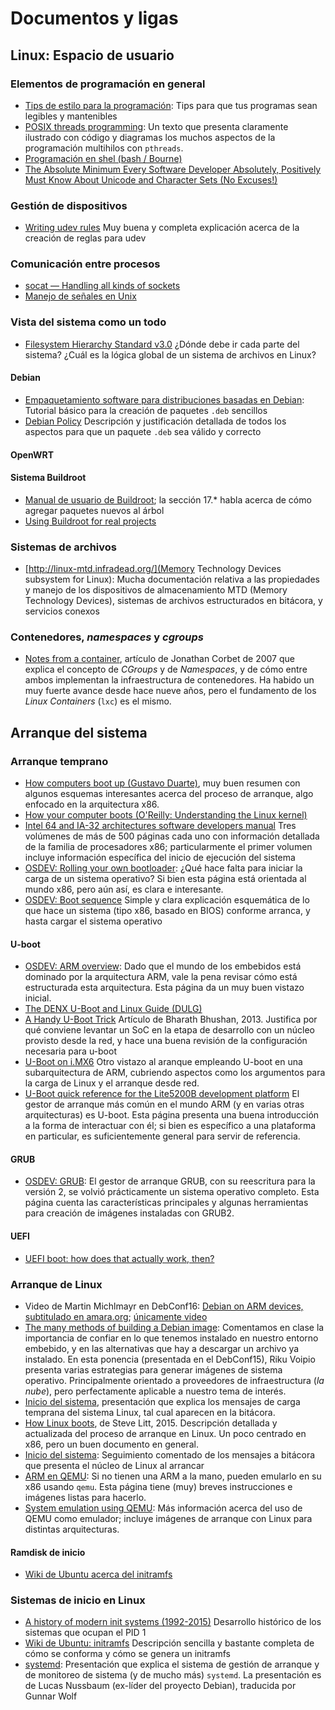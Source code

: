 # Documentos y ligas

## Linux: Espacio de usuario

### Elementos de programación en general
- [Tips de estilo para la programación](./doc/tips_programacion.pdf):
  Tips para que tus programas sean legibles y mantenibles
- [POSIX threads programming](https://computing.llnl.gov/tutorials/pthreads/):
  Un texto que presenta claramente ilustrado con código y diagramas
  los muchos aspectos de la programación multihilos con `pthreads`.
- [Programación en shel (bash / Bourne)](./doc/tut_shell.pdf)
- [The Absolute Minimum Every Software Developer Absolutely, Positively Must Know About Unicode and Character Sets (No Excuses!)](http://www.joelonsoftware.com/articles/Unicode.html)

### Gestión de dispositivos
- [Writing udev rules](http://reactivated.net/writing_udev_rules.html)
  Muy buena y completa explicación acerca de la creación de reglas
  para udev

### Comunicación entre procesos

- [socat — Handling all kinds of sockets](http://www.dest-unreach.org/socat/doc/linuxwochen2007-socat.pdf)
- [Manejo de señales en Unix](./doc/senales.pdf)

### Vista del sistema como un todo

- [Filesystem Hierarchy Standard v3.0](http://refspecs.linuxfoundation.org/FHS_3.0/fhs-3.0.pdf)
  ¿Dónde debe ir cada parte del sistema? ¿Cuál es la lógica global de
  un sistema de archivos en Linux?

#### Debian
- [Empaquetamiento software para distribuciones basadas en Debian](./doc/paquetes_deb.pdf):
  Tutorial básico para la creación de paquetes `.deb` sencillos
- [Debian Policy](https://www.debian.org/doc/debian-policy/)
  Descripción y justificación detallada de todos los aspectos para que
  un paquete `.deb` sea válido y correcto

#### OpenWRT

#### Sistema Buildroot

- [Manual de usuario de Buildroot](https://buildroot.uclibc.org/downloads/manual/manual.html);
  la sección 17.* habla acerca de cómo agregar paquetes nuevos al árbol
- [Using Buildroot for real projects](http://elinux.org/images/2/2a/Using-buildroot-real-project.pdf)

### Sistemas de archivos

- [http://linux-mtd.infradead.org/](Memory Technology Devices
  subsystem for Linux): Mucha documentación relativa a las propiedades
  y manejo de los dispositivos de almacenamiento MTD (Memory
  Technology Devices), sistemas de archivos estructurados en bitácora,
  y servicios conexos

### Contenedores, *namespaces* y *cgroups*
- [Notes from a container](https://lwn.net/Articles/256389/), artículo
  de Jonathan Corbet de 2007 que explica el concepto de *CGroups* y de
  *Namespaces*, y de cómo entre ambos implementan la infraestructura
  de contenedores. Ha habido un muy fuerte avance desde hace nueve
  años, pero el fundamento de los *Linux Containers* (`lxc`) es el
  mismo.

## Arranque del sistema

### Arranque temprano

- [How computers boot up (Gustavo Duarte)](http://duartes.org/gustavo/blog/post/how-computers-boot-up/),
  muy buen resumen con algunos esquemas interesantes acerca del
  proceso de arranque, algo enfocado en la arquitectura x86.
- [How your computer boots (O'Reilly: Understanding the Linux kernel)](http://www.linuxdevcenter.com/pub/a/linux/excerpts/linux_kernel/how_computer_boots.html)
- [Intel 64 and IA-32 architectures software developers manual](https://www-ssl.intel.com/content/www/us/en/processors/architectures-software-developer-manuals.html)
  Tres volúmenes de más de 500 páginas cada uno con información
  detallada de la familia de procesadores x86; particularmente el
  primer volumen incluye información específica del inicio de
  ejecución del sistema
- [OSDEV: Rolling your own bootloader](http://wiki.osdev.org/Rolling_Your_Own_Bootloader):
  ¿Qué hace falta para iniciar la carga de un sistema operativo? Si
  bien esta página está orientada al mundo x86, pero aún así, es clara
  e interesante.
- [OSDEV: Boot sequence](http://wiki.osdev.org/Boot_Sequence)
  Simple y clara explicación esquemática de lo que hace un sistema
  (tipo x86, basado en BIOS) conforme arranca, y hasta cargar el
  sistema operativo

#### U-boot
- [OSDEV: ARM overview](http://wiki.osdev.org/ARM_Overview): Dado que
  el mundo de los embebidos está dominado por la arquitectura ARM,
  vale la pena revisar cómo está estructurada esta arquitectura. Esta
  página da un muy buen vistazo inicial.
- [The DENX U-Boot and Linux Guide (DULG)](http://www.denx.de/wiki/DULG/WebHome)
- [A Handy U-Boot Trick](https://www.linuxjournal.com/content/handy-u-boot-trick)
  Artículo de Bharath Bhushan, 2013. Justifica por qué conviene
  levantar un SoC en la etapa de desarrollo con un núcleo provisto
  desde la red, y hace una buena revisión de la configuración
  necesaria para u-boot
- [U-Boot on i.MX6](https://boundarydevices.com/u-boot-on-i-mx6/) Otro
  vistazo al aranque empleando U-boot en una subarquitectura de ARM,
  cubriendo aspectos como los argumentos para la carga de Linux y el
  arranque desde red.
- [U-Boot quick reference for the Lite5200B development platform](https://www.lysator.liu.se/~kjell-e/embedded/U-boot-quick-reference-LITE5200BUBPG.pdf)
  El gestor de arranque más común en el mundo ARM (y en varias otras
  arquitecturas) es U-boot. Esta página presenta una buena
  introducción a la forma de interactuar con él; si bien es
  específico a una plataforma en particular, es suficientemente
  general para servir de referencia.

#### GRUB
- [OSDEV: GRUB](http://wiki.osdev.org/GRUB): El gestor de arranque
  GRUB, con su reescritura para la versión 2, se volvió prácticamente
  un sistema operativo completo. Esta página cuenta las
  características principales y algunas herramientas para creación de
  imágenes instaladas con GRUB2.

#### UEFI
- [UEFI boot: how does that actually work, then?](https://www.happyassassin.net/2014/01/25/uefi-boot-how-does-that-actually-work-then/)

### Arranque de Linux

- Video de Martin Michlmayr en DebConf16:
  [Debian on ARM devices, subtitulado en amara.org](http://www.amara.org/en/videos/ITAyeVQIwOPr/info/debian_on_arm_devices_2webm/?tab=video);
  [únicamente video](http://meetings-archive.debian.net/pub/debian-meetings/2016/debconf16/Debian_on_ARM_devices_2.webm)
- [The many methods of building a Debian image](http://people.linaro.org/~riku.voipio/debian-images/#/):
  Comentamos en clase la importancia de confiar en lo que tenemos
  instalado en nuestro entorno embebido, y en las alternativas que hay
  a descargar un archivo ya instalado. En esta ponencia (presentada en
  el DebConf15), Riku Voipio presenta varias estrategias para generar
  imágenes de sistema operativo. Principalmente orientado a
  proveedores de infraestructura (*la nube*), pero perfectamente
  aplicable a nuestro tema de interés.
- [Inicio del sistema](./doc/inicio_del_sistema.pdf), presentación que
  explica los mensajes de carga temprana del sistema Linux, tal cual
  aparecen en la bitácora.
- [How Linux boots](http://troubleshooters.com/linux/diy/howboot.htm),
  de Steve Litt, 2015. Descripción detallada y actualizada del proceso
  de arranque en Linux. Un poco centrado en x86, pero un buen
  documento en general.
- [Inicio del sistema](./doc/proceso_arranque_kernel.pdf): Seguimiento
  comentado de los mensajes a bitácora que presenta el núcleo de Linux
  al arrancar
- [ARM en QEMU](https://people.debian.org/~aurel32/qemu/armel/): Si no
  tienen una ARM a la mano, pueden emularlo en su x86 usando
  `qemu`. Esta página tiene (muy) breves instrucciones e imágenes
  listas para hacerlo.
- [System emulation using QEMU](https://gmplib.org/~tege/qemu.html):
  Más información acerca del uso de QEMU como emulador; incluye
  imágenes de arranque con Linux para distintas arquitecturas.

#### Ramdisk de inicio

- [Wiki de Ubuntu acerca del initramfs](https://wiki.ubuntu.com/Initramfs)

### Sistemas de inicio en Linux

- [A history of modern init systems (1992-2015)](http://blog.darknedgy.net/technology/2015/09/05/0/)
  Desarrollo histórico de los sistemas que ocupan el PID 1
- [Wiki de Ubuntu: initramfs](https://wiki.ubuntu.com/Initramfs)
  Descripción sencilla y bastante completa de cómo se conforma y cómo
  se genera un initramfs
- [systemd](./doc/systemd.es.pdf): Presentación que explica el sistema
  de gestión de arranque y de monitoreo de sistema (y de mucho más)
  `systemd`. La presentación es de Lucas Nussbaum (ex-líder del
  proyecto Debian), traducida por Gunnar Wolf
